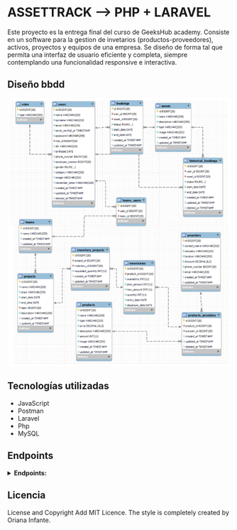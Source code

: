 # ASSETTRACK --> PHP + LARAVEL

Este proyecto es la entrega final del curso de GeeksHub academy. Consiste en un software para la gestion de invetarios (productos-proveedores), activos, proyectos y equipos de una empresa.
Se diseño de forma tal que permita una interfaz de usuario eficiente y completa, siempre contemplando una funcionalidad responsive e interactiva.

## Diseño bbdd

![Configuracion de la base de datos](https://github.com/Orianig/AssetTrack_Back_Php/blob/main/resources/images/bbdd.png)

## Tecnologías utilizadas
  
- JavaScript
- Postman
- Laravel
- Php
- MySQL

##  Endpoints
<details>
  <summary><strong>Endpoints:</strong></summary>
    
• AUTH

 /register

  POST `http://127.0.0.1:8000/api/auth/register`

body:
  
```
    {
       name
       surname
       email
       password
    }
```
  
/login

body:
  
```
    {
        "email":"oriana@example.com",
        "password":"123456Aa"
    }
 ```
  
  POST `http://127.0.0.1:8000/api/auth/login`

  • USER
  
 /profile
  
  GET `http://127.0.0.1:8000/api/user/profile`

/allProfiles

 GET `http://127.0.0.1:8000/api/user/allUsers`
  
 /UpdateProfile

  PUT `http://127.0.0.1:8000/api/user/updateProfile`
  
 /userTeams

  GET `http://127.0.0.1:8000/api/user/teams`

   /userProjects

  GET `http://127.0.0.1:8000/api/user/projects`

   • TEAMS
  
 /allTeams
  
  GET `http://127.0.0.1:8000/api/team/allTeams`

/newTeam (Admin)

POST `http://127.0.0.1:8000/api/team/newTeam`

/updateTeam (Admin)

PUT `http://127.0.0.1:8000/api/team/updateTeam`

 • PROJECTS
  
 /allProjects
  
  GET `http://127.0.0.1:8000/api/project/allProjects`

/newProject (Admin)

POST `http://127.0.0.1:8000/api/project/newProject`

/updateProject (Admin)

PUT `http://127.0.0.1:8000/api/project/updateProject`

/deleteProject (Admin)

PUT `http://127.0.0.1:8000/api/project/deleteProject`

</details>

## Licencia

License and Copyright Add MIT Licence. The style is completely created by Oriana Infante. 


